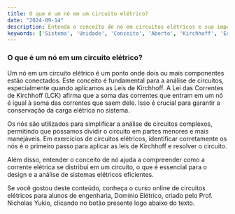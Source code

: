 ```yaml
---
title: O que é um nó em um circuito elétrico?
date: "2024-09-14"
description: Entenda o conceito de nó em circuitos elétricos e sua importância na análise de circuitos.
keywords: ['Sistema', 'Unidade', 'Conceito', 'Aberto', 'Kirchhoff', 'Exercício', 'Nó']
---
```


### O que é um nó em um circuito elétrico?

Um nó em um circuito elétrico é um ponto onde dois ou mais componentes estão conectados. Este conceito é fundamental para a análise de circuitos, especialmente quando aplicamos as Leis de Kirchhoff. A Lei das Correntes de Kirchhoff (LCK) afirma que a soma das correntes que entram em um nó é igual à soma das correntes que saem dele. Isso é crucial para garantir a conservação da carga elétrica no sistema.

Os nós são utilizados para simplificar a análise de circuitos complexos, permitindo que possamos dividir o circuito em partes menores e mais manejáveis. Em exercícios de circuitos elétricos, identificar corretamente os nós é o primeiro passo para aplicar as leis de Kirchhoff e resolver o circuito.

Além disso, entender o conceito de nó ajuda a compreender como a corrente elétrica se distribui em um circuito, o que é essencial para o design e a análise de sistemas elétricos eficientes.

Se você gostou deste conteúdo, conheça o curso online de circuitos elétricos para alunos de engenharia, Domínio Elétrico, criado pelo Prof. Nicholas Yukio, clicando no botão presente logo abaixo do texto.
